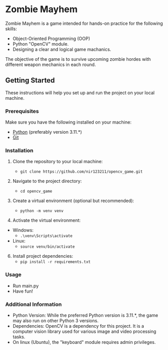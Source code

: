 # Zombie Mayhem

Zombie Mayhem is a game intended for hands-on practice for the following skills:
  - Object-Oriented Programming (OOP)
  - Python "OpenCV" module.
  - Designing a clear and logical game machanics.

The objective of the game is to survive upcoming zombie hordes with different weapon mechanics in each round.

## Getting Started

These instructions will help you set up and run the project on your local machine.

### Prerequisites

Make sure you have the following installed on your machine:

- [Python](https://www.python.org/) (preferably version 3.11.*)
- [Git](https://git-scm.com/)

### Installation

1. Clone the repository to your local machine:
   - `git clone https://github.com/nir123211/opencv_game.git`

2. Navigate to the project directory:
   - `cd opencv_game`

4. Create a virtual environment (optional but recommended):
   - `python -m venv venv`

5. Activate the virtual environment:
  - Windows:
    - `.\venv\Scripts\activate`
  - Linux:
    - `source venv/bin/activate`

6. Install project dependencies:
   - `pip install -r requirements.txt`

### Usage

- Run main.py
- Have fun!

### Additional Information
- Python Version: While the preferred Python version is 3.11.*, the game may also run on other Python 3 versions.
- Dependencies: OpenCV is a dependency for this project. It is a computer vision library used for various image and video processing tasks.
- On linux (Ubuntu), the "keyboard" module requires admin privileges.
